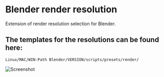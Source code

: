 # Blender render resolution
Extension of render resolution selection for Blender.

## The templates for the resolutions can be found here:
    Linux/MAC/WIN-Path Blender/VERSION/scripts/presets/render/

![Screenshot](https://github.com/MTrage/Blender-render-resolution/blob/master/screenshot/more.png)

